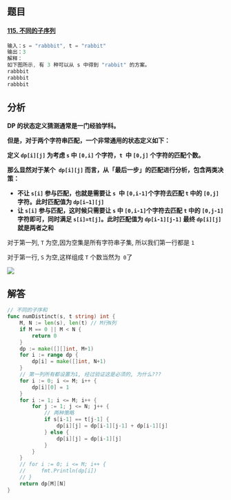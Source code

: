 ## 题目

#### [115. 不同的子序列](https://leetcode-cn.com/problems/distinct-subsequences/)

```go
输入：s = "rabbbit", t = "rabbit"
输出：3
解释：
如下图所示, 有 3 种可以从 s 中得到 "rabbit" 的方案。
rabbbit
rabbbit
rabbbit
```



## 分析

**DP 的状态定义猜测通常是一门经验学科。**

**但是，对于两个字符串匹配，一个非常通用的状态定义如下：**

**定义 `dp[i][j]` 为考虑 `s` 中 `[0,i]` 个字符，`t `中 `[0,j]` 个字符的匹配个数。**

**那么显然对于某个` dp[i][j]` 而言，从「最后一步」的匹配进行分析，包含两类决策：**

- **不让 `s[i]` 参与匹配，也就是需要让 `s `中 `[0,i-1]`个字符去匹配 `t` 中的 `[0,j]` 字符。此时匹配值为 `dp[i−1][j]`**
- **让 `s[i]` 参与匹配，这时候只需要让 `s` 中 `[0,i-1]`个字符去匹配 `t` 中的 `[0,j-1]` 字符即可，同时满足 `s[i]=t[j]`。此时匹配值为 `dp[i-1][j-1]`
    最终 `dp[i][j]` 就是两者之和**



对于第一列, `T` 为空,因为空集是所有字符串子集, 所以我们第一行都是 `1`

对于第一行, `S` 为空,这样组成 `T` 个数当然为` 0`了

![](C:\Users\26646\Desktop\牛客网刷题笔记\Pictures\不同的子序列.png)

## 解答

```go
// 不同的子序和
func numDistinct(s, t string) int {
	M, N := len(s), len(t) // M行N列
	if M == 0 || M < N {
		return 0
	}
	dp := make([][]int, M+1)
	for i := range dp {
		dp[i] = make([]int, N+1)
	}
	// 第一列所有都设置为1, 经过验证这是必须的, 为什么???
	for i := 0; i <= M; i++ {
		dp[i][0] = 1
	}
	for i := 1; i <= M; i++ {
		for j := 1; j <= N; j++ {
			// 两种策略
			if s[i-1] == t[j-1] {
				dp[i][j] = dp[i-1][j-1] + dp[i-1][j]
			} else {
				dp[i][j] = dp[i-1][j]
			}
		}
	}
	// for i := 0; i <= M; i++ {
	//     fmt.Println(dp[i])
	// }
	return dp[M][N]
}
```


